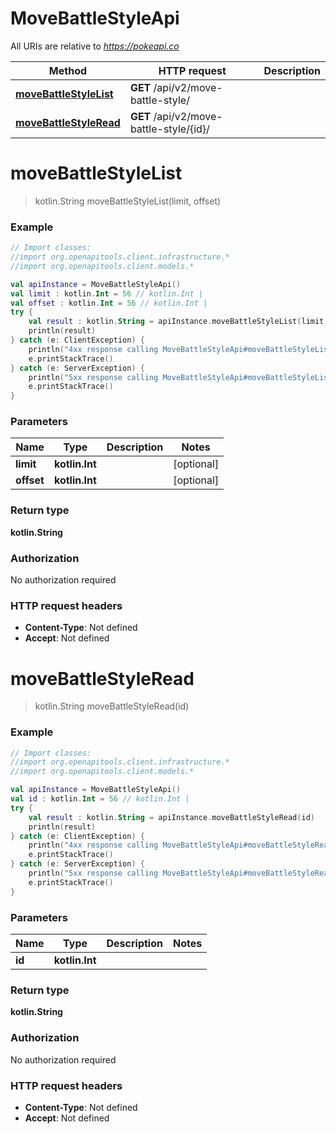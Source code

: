 # MoveBattleStyleApi

All URIs are relative to *https://pokeapi.co*

Method | HTTP request | Description
------------- | ------------- | -------------
[**moveBattleStyleList**](MoveBattleStyleApi.md#moveBattleStyleList) | **GET** /api/v2/move-battle-style/ | 
[**moveBattleStyleRead**](MoveBattleStyleApi.md#moveBattleStyleRead) | **GET** /api/v2/move-battle-style/{id}/ | 


<a id="moveBattleStyleList"></a>
# **moveBattleStyleList**
> kotlin.String moveBattleStyleList(limit, offset)



### Example
```kotlin
// Import classes:
//import org.openapitools.client.infrastructure.*
//import org.openapitools.client.models.*

val apiInstance = MoveBattleStyleApi()
val limit : kotlin.Int = 56 // kotlin.Int | 
val offset : kotlin.Int = 56 // kotlin.Int | 
try {
    val result : kotlin.String = apiInstance.moveBattleStyleList(limit, offset)
    println(result)
} catch (e: ClientException) {
    println("4xx response calling MoveBattleStyleApi#moveBattleStyleList")
    e.printStackTrace()
} catch (e: ServerException) {
    println("5xx response calling MoveBattleStyleApi#moveBattleStyleList")
    e.printStackTrace()
}
```

### Parameters

Name | Type | Description  | Notes
------------- | ------------- | ------------- | -------------
 **limit** | **kotlin.Int**|  | [optional]
 **offset** | **kotlin.Int**|  | [optional]

### Return type

**kotlin.String**

### Authorization

No authorization required

### HTTP request headers

 - **Content-Type**: Not defined
 - **Accept**: Not defined

<a id="moveBattleStyleRead"></a>
# **moveBattleStyleRead**
> kotlin.String moveBattleStyleRead(id)



### Example
```kotlin
// Import classes:
//import org.openapitools.client.infrastructure.*
//import org.openapitools.client.models.*

val apiInstance = MoveBattleStyleApi()
val id : kotlin.Int = 56 // kotlin.Int | 
try {
    val result : kotlin.String = apiInstance.moveBattleStyleRead(id)
    println(result)
} catch (e: ClientException) {
    println("4xx response calling MoveBattleStyleApi#moveBattleStyleRead")
    e.printStackTrace()
} catch (e: ServerException) {
    println("5xx response calling MoveBattleStyleApi#moveBattleStyleRead")
    e.printStackTrace()
}
```

### Parameters

Name | Type | Description  | Notes
------------- | ------------- | ------------- | -------------
 **id** | **kotlin.Int**|  |

### Return type

**kotlin.String**

### Authorization

No authorization required

### HTTP request headers

 - **Content-Type**: Not defined
 - **Accept**: Not defined

